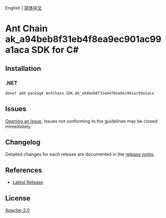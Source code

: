 English | [简体中文](README-CN.md)

# Ant Chain ak_a94beb8f31eb4f8ea9ec901ac99a1aca SDK for C#

## Installation

### .NET

```bash
donet add package AntChain.SDK.Ak_a94beb8f31eb4f8ea9ec901ac99a1aca
```

## Issues

[Opening an Issue](https://github.com/alipay/antchain-openapi-prod-sdk/issues/new), Issues not conforming to the guidelines may be closed immediately.

## Changelog

Detailed changes for each release are documented in the [release notes](./ChangeLog.md).

## References

* [Latest Release](https://github.com/alipay/antchain-openapi-prod-sdk/)

## License

[Apache-2.0](http://www.apache.org/licenses/LICENSE-2.0)
